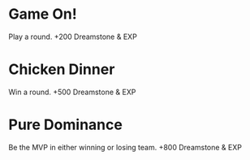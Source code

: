 # Game On!
Play a round.
+200 Dreamstone & EXP

# Chicken Dinner
Win a round.
+500 Dreamstone & EXP

# Pure Dominance
Be the MVP in either winning or losing team.
+800 Dreamstone & EXP
